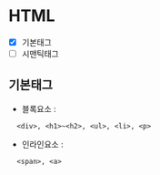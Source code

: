 # HTML
- [x] 기본태그
- [ ] 시맨틱태그

## 기본태그
+ 블록요소 :
```
  <div>, <h1>~<h2>, <ul>, <li>, <p>
```
+ 인라인요소 :
```
  <span>, <a>
```
